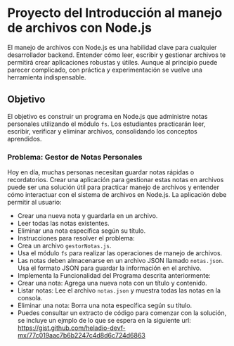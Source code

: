 # Proyecto del Introducción al manejo de archivos con Node.js
El manejo de archivos con Node.js es una habilidad clave para cualquier desarrollador backend. Entender cómo leer, escribir y gestionar archivos te permitirá crear aplicaciones robustas y útiles. Aunque al principio puede parecer complicado, con práctica y experimentación se vuelve una herramienta indispensable.

## Objetivo
El objetivo es construir un programa en Node.js que administre notas personales utilizando el módulo `fs`. Los estudiantes practicarán leer, escribir, verificar y eliminar archivos, consolidando los conceptos aprendidos.

### Problema: Gestor de Notas Personales
Hoy en día, muchas personas necesitan guardar notas rápidas o recordatorios. Crear una aplicación para gestionar estas notas en archivos puede ser una solución útil para practicar manejo de archivos y entender cómo interactuar con el sistema de archivos en Node.js. La aplicación debe permitir al usuario:

* Crear una nueva nota y guardarla en un archivo.
* Leer todas las notas existentes.
* Eliminar una nota específica según su título.
* Instrucciones para resolver el problema:
* Crea un archivo `gestorNotas.js`.
* Usa el módulo `fs` para realizar las operaciones de manejo de archivos.
* Las notas deben almacenarse en un archivo JSON llamado `notas.json`. Usa el formato JSON para guardar la información en el archivo.
* Implementa la Funcionalidad del Programa descrita anteriormente:
* Crear una nota: Agrega una nueva nota con un título y contenido.
* Listar notas: Lee el archivo `notas.json` y muestra todas las notas en la consola.
* Eliminar una nota: Borra una nota específica según su título.
* Puedes consultar un extracto de código para comenzar con la solución, se incluye un ejmplo de lo que se espera en la siguiente url: https://gist.github.com/heladio-devf-mx/77c019aac7b6b2247c4d8d6c724d6863